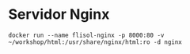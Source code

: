 # Servidor Nginx

```
docker run --name flisol-nginx -p 8000:80 -v ~/workshop/html:/usr/share/nginx/html:ro -d nginx
```
